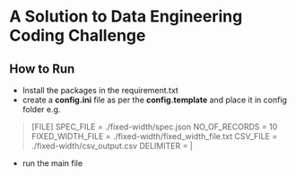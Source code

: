 
# A Solution to Data Engineering Coding Challenge

## How to Run
- Install the packages in the requirement.txt
- create a **config.ini** file as per the **config.template** and place it in config folder
e.g. 
> [FILE]
> SPEC_FILE = ./fixed-width/spec.json
> NO_OF_RECORDS = 10
> FIXED_WIDTH_FILE = ./fixed-width/fixed_width_file.txt
> CSV_FILE = ./fixed-width/csv_output.csv
> DELIMITER = |
- run the main file




